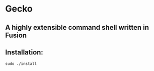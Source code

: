 # Gecko

## A highly extensible command shell written in Fusion

## Installation:

```shell
sudo ./install
```